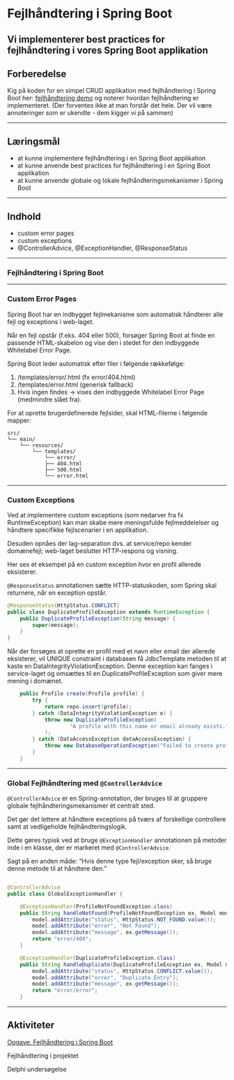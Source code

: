 # Fejlhåndtering i Spring Boot

## Vi implementerer best practices for fejlhåndtering i vores Spring Boot applikation

## Forberedelse
Kig på koden for en simpel CRUD applikation med fejlhåndtering i Spring Boot her: [fejlhåndtering demo](https://github.com/EK-DATA-2SEM-PROGSYSTEK/profile-error-handling.git) og 
noterer hvordan fejlhåndtering er implementeret.
(Der forventes ikke at man forstår det hele. Der vil være annoteringer som er ukendte - dem kigger vi på sammen)

---

## Læringsmål

- at kunne implementere fejlhåndtering i en Spring Boot applikation
- at kunne anvende best practices for fejlhåndtering i en Spring Boot applikation
- at kunne anvende globale og lokale fejlhåndteringsmekanismer i Spring Boot

---

## Indhold

- custom error pages
- custom exceptions
- @ControllerAdvice, @ExceptionHandler, @ResponseStatus

---

### Fejlhåndtering i Spring Boot

---

### Custom Error Pages

Spring Boot har en indbygget fejlmekanisme som automatisk håndterer alle fejl og exceptions i web-laget.


Når en fejl opstår (f.eks. 404 eller 500), forsøger Spring Boot at finde en passende HTML-skabelon 
og vise den i stedet for den indbyggede Whitelabel Error Page.


Spring Boot leder automatisk efter filer i følgende rækkefølge:
1.	/templates/error/<status>.html (fx error/404.html)
2.	/templates/error.html (generisk fallback)
3.	Hvis ingen findes → vises den indbyggede Whitelabel Error Page (medmindre slået fra).


For at oprette brugerdefinerede fejlsider, skal HTML-filerne i følgende mapper:
```text
src/
└── main/
    └── resources/
        └── templates/
            └── error/
            ├── 404.html
            ├── 500.html
            └── error.html
```

---


### Custom Exceptions

Ved at implementere custom exceptions (som nedarver fra fx RuntimeException) 
kan man skabe mere meningsfulde fejlmeddelelser og håndtere specifikke fejlscenarier i en applikation.

Desuden opnåes der lag-separation dvs. at service/repo kender domænefejl; web-laget beslutter HTTP-respons og visning.

Her ses et eksempel på en custom exception hvor en profil allerede eksisterer.

```@ResponseStatus``` annotationen sætte HTTP-statuskoden, som Spring skal returnere, når en exception opstår.

```java
@ResponseStatus(HttpStatus.CONFLICT)
public class DuplicateProfileException extends RuntimeException {
    public DuplicateProfileException(String message) {
        super(message);
    }
}


```
Når der forsøges at oprette en profil med et navn eller email der allerede eksisterer, 
vil UNIQUE constraint i databasen få JdbcTemplate metoden til at kaste en DataIntegrityViolationException.
Denne exception kan fanges i service-laget og omsættes til en DuplicateProfileException som giver mere mening i domænet.


```java
    public Profile create(Profile profile) {
        try {
            return repo.insert(profile);
        } catch (DataIntegrityViolationException e) {
            throw new DuplicateProfileException(
                    "A profile with this name or email already exists."
            );
        } catch (DataAccessException dataAccessException) {
            throw new DatabaseOperationException("Failed to create profile", dataAccessException);
        }
    }
```

---


### Global Fejlhåndtering med ```@ControllerAdvice```

```@ControllerAdvice``` er en Spring-annotation, der bruges til at gruppere globale fejlhåndteringsmekanismer ét centralt sted.

Det gør det lettere at håndtere exceptions på tværs af forskellige controllere samt at vedligeholde fejlhåndteringslogik.

Dette gøres typisk ved at bruge ```@ExceptionHandler``` annotationen på metoder inde i en klasse, der er markeret med ```@ControllerAdvice```.

Sagt på en anden måde: “Hvis denne type fejl/exception sker, så bruge denne metode til at håndtere den.”


```java

@ControllerAdvice
public class GlobalExceptionHandler {

    @ExceptionHandler(ProfileNotFoundException.class)
    public String handleNotFound(ProfileNotFoundException ex, Model model) {
        model.addAttribute("status", HttpStatus.NOT_FOUND.value());
        model.addAttribute("error", "Not Found");
        model.addAttribute("message", ex.getMessage());
        return "error/404";
    }

    @ExceptionHandler(DuplicateProfileException.class)
    public String handleDuplicate(DuplicateProfileException ex, Model model) {
        model.addAttribute("status", HttpStatus.CONFLICT.value());
        model.addAttribute("error", "Duplicate Entry");
        model.addAttribute("message", ex.getMessage());
        return "error/error";
    }
```

---


## Aktiviteter

[Opgave: Fejlhåndtering i Spring Boot](opgave-fejlhåndtering.md)

Fejlhåndtering i projektet

Delphi undersøgelse
